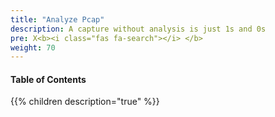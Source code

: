 ```yaml
---
title: "Analyze Pcap"
description: A capture without analysis is just 1s and 0s
pre: X<b><i class="fas fa-search"></i> </b>
weight: 70
---
```


#### Table of Contents

{{% children description="true" %}}
